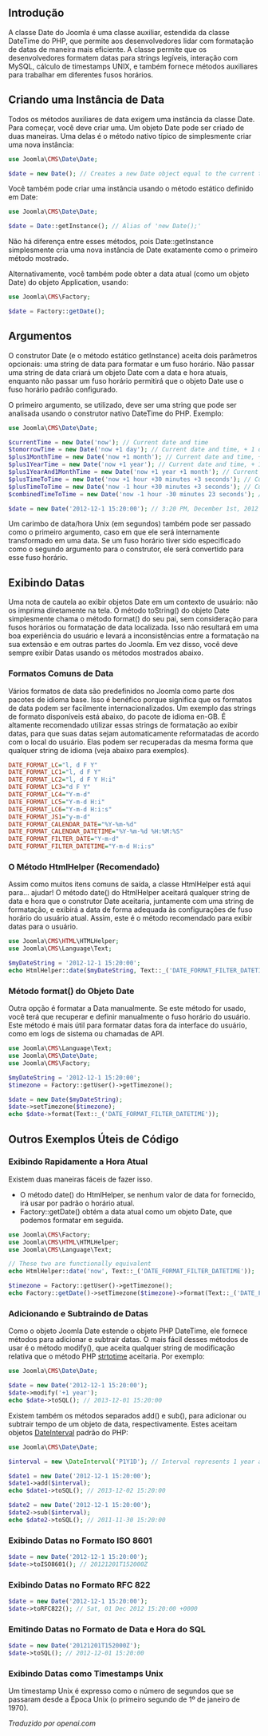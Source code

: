 <!-- Filename: How_to_use_JDate / Display title: Como usar a classe Date -->

## Introdução
A classe Date do Joomla é uma classe auxiliar, estendida da classe DateTime do PHP, que permite aos desenvolvedores lidar com formatação de datas de maneira mais eficiente. A classe permite que os desenvolvedores formatem datas para strings legíveis, interação com MySQL, cálculo de timestamps UNIX, e também fornece métodos auxiliares para trabalhar em diferentes fusos horários.

## Criando uma Instância de Data

Todos os métodos auxiliares de data exigem uma instância da classe Date. Para começar, você deve criar uma. Um objeto Date pode ser criado de duas maneiras. Uma delas é o método nativo típico de simplesmente criar uma nova instância:

```php
use Joomla\CMS\Date\Date;

$date = new Date(); // Creates a new Date object equal to the current time.
```

Você também pode criar uma instância usando o método estático definido em Date:

```php
use Joomla\CMS\Date\Date;

$date = Date::getInstance(); // Alias of 'new Date();'
```

Não há diferença entre esses métodos, pois Date::getInstance simplesmente cria uma nova instância de Date exatamente como o primeiro método mostrado.

Alternativamente, você também pode obter a data atual (como um objeto Date) do objeto Application, usando:
```php
use Joomla\CMS\Factory;

$date = Factory::getDate();
```

## Argumentos

O construtor Date (e o método estático getInstance) aceita dois parâmetros opcionais: uma string de data para formatar e um fuso horário. Não passar uma string de data criará um objeto Date com a data e hora atuais, enquanto não passar um fuso horário permitirá que o objeto Date use o fuso horário padrão configurado.

O primeiro argumento, se utilizado, deve ser uma string que pode ser analisada usando o construtor nativo DateTime do PHP. Exemplo:
```php
use Joomla\CMS\Date\Date;

$currentTime = new Date('now'); // Current date and time
$tomorrowTime = new Date('now +1 day'); // Current date and time, + 1 day.
$plus1MonthTime = new Date('now +1 month'); // Current date and time, + 1 month.
$plus1YearTime = new Date('now +1 year'); // Current date and time, + 1 year.
$plus1YearAnd1MonthTime = new Date('now +1 year +1 month'); // Current date and time, + 1 year and 1 month.
$plusTimeToTime = new Date('now +1 hour +30 minutes +3 seconds'); // Current date and time, + 1 hour, 30 minutes and 3 seconds
$plusTimeToTime = new Date('now -1 hour +30 minutes +3 seconds'); // Current date and time, + 1 hour, 30 minutes and 3 seconds
$combinedTimeToTime = new Date('now -1 hour -30 minutes 23 seconds'); // Current date and time, - 1 hour, +30 minutes and +23 seconds

$date = new Date('2012-12-1 15:20:00'); // 3:20 PM, December 1st, 2012
```

Um carimbo de data/hora Unix (em segundos) também pode ser passado como o primeiro argumento, caso em que ele será internamente transformado em uma data. Se um fuso horário tiver sido especificado como o segundo argumento para o construtor, ele será convertido para esse fuso horário.

## Exibindo Datas

Uma nota de cautela ao exibir objetos Date em um contexto de usuário: não os imprima diretamente na tela. O método toString() do objeto Date simplesmente chama o método format() do seu pai, sem consideração para fusos horários ou formatação de data localizada. Isso não resultará em uma boa experiência do usuário e levará a inconsistências entre a formatação na sua extensão e em outras partes do Joomla. Em vez disso, você deve sempre exibir Datas usando os métodos mostrados abaixo.

### Formatos Comuns de Data

Vários formatos de data são predefinidos no Joomla como parte dos pacotes de idioma base. Isso é benéfico porque significa que os formatos de data podem ser facilmente internacionalizados. Um exemplo das strings de formato disponíveis está abaixo, do pacote de idioma en-GB. É altamente recomendado utilizar essas strings de formatação ao exibir datas, para que suas datas sejam automaticamente reformatadas de acordo com o local do usuário. Elas podem ser recuperadas da mesma forma que qualquer string de idioma (veja abaixo para exemplos).

```ini
DATE_FORMAT_LC="l, d F Y"
DATE_FORMAT_LC1="l, d F Y"
DATE_FORMAT_LC2="l, d F Y H:i"
DATE_FORMAT_LC3="d F Y"
DATE_FORMAT_LC4="Y-m-d"
DATE_FORMAT_LC5="Y-m-d H:i"
DATE_FORMAT_LC6="Y-m-d H:i:s"
DATE_FORMAT_JS1="y-m-d"
DATE_FORMAT_CALENDAR_DATE="%Y-%m-%d"
DATE_FORMAT_CALENDAR_DATETIME="%Y-%m-%d %H:%M:%S"
DATE_FORMAT_FILTER_DATE="Y-m-d"
DATE_FORMAT_FILTER_DATETIME="Y-m-d H:i:s"
```

### O Método HtmlHelper (Recomendado)

Assim como muitos itens comuns de saída, a classe HtmlHelper está aqui para... ajudar! O método date() do HtmlHelper aceitará qualquer string de data e hora que o construtor Date aceitaria, juntamente com uma string de formatação, e exibirá a data de forma adequada às configurações de fuso horário do usuário atual. Assim, este é o método recomendado para exibir datas para o usuário.

```php
use Joomla\CMS\HTML\HTMLHelper;
use Joomla\CMS\Language\Text;

$myDateString = '2012-12-1 15:20:00';
echo HtmlHelper::date($myDateString, Text::_('DATE_FORMAT_FILTER_DATETIME'));
```

### Método format() do Objeto Date

Outra opção é formatar a Data manualmente. Se este método for usado, você terá que recuperar e definir manualmente o fuso horário do usuário. Este método é mais útil para formatar datas fora da interface do usuário, como em logs de sistema ou chamadas de API.

```php
use Joomla\CMS\Language\Text;
use Joomla\CMS\Date\Date;
use Joomla\CMS\Factory;

$myDateString = '2012-12-1 15:20:00';
$timezone = Factory::getUser()->getTimezone();

$date = new Date($myDateString);
$date->setTimezone($timezone);
echo $date->format(Text::_('DATE_FORMAT_FILTER_DATETIME'));
```

## Outros Exemplos Úteis de Código

### Exibindo Rapidamente a Hora Atual

Existem duas maneiras fáceis de fazer isso.
- O método date() do HtmlHelper, se nenhum valor de data for fornecido, irá usar por padrão o horário atual.
- Factory::getDate() obtém a data atual como um objeto Date, que podemos formatar em seguida.

```php
use Joomla\CMS\Factory;
use Joomla\CMS\HTML\HTMLHelper;
use Joomla\CMS\Language\Text;

// These two are functionally equivalent
echo HtmlHelper::date('now', Text::_('DATE_FORMAT_FILTER_DATETIME'));

$timezone = Factory::getUser()->getTimezone();
echo Factory::getDate()->setTimezone($timezone)->format(Text::_('DATE_FORMAT_FILTER_DATETIME'));
```

### Adicionando e Subtraindo de Datas

Como o objeto Joomla Date estende o objeto PHP DateTime, ele fornece métodos para adicionar e subtrair datas. O mais fácil desses métodos de usar é o método modify(), que aceita qualquer string de modificação relativa que o método PHP [strtotime](https://www.php.net/manual/en/function.strtotime.php) aceitaria. Por exemplo:

```php
use Joomla\CMS\Date\Date;

$date = new Date('2012-12-1 15:20:00');
$date->modify('+1 year');
echo $date->toSQL(); // 2013-12-01 15:20:00
```

Existem também os métodos separados add() e sub(), para adicionar ou subtrair tempo de um objeto de data, respectivamente. Estes aceitam objetos [DateInterval](https://www.php.net/manual/en/class.dateinterval.php) padrão do PHP:

```php
use Joomla\CMS\Date\Date;

$interval = new \DateInterval('P1Y1D'); // Interval represents 1 year and 1 day

$date1 = new Date('2012-12-1 15:20:00');
$date1->add($interval);
echo $date1->toSQL(); // 2013-12-02 15:20:00

$date2 = new Date('2012-12-1 15:20:00');
$date2->sub($interval);
echo $date2->toSQL(); // 2011-11-30 15:20:00
```

### Exibindo Datas no Formato ISO 8601

```php
$date = new Date('2012-12-1 15:20:00');
$date->toISO8601(); // 20121201T152000Z
```

### Exibindo Datas no Formato RFC 822

```php
$date = new Date('2012-12-1 15:20:00');
$date->toRFC822(); // Sat, 01 Dec 2012 15:20:00 +0000
```

### Emitindo Datas no Formato de Data e Hora do SQL

```php
$date = new Date('20121201T152000Z');
$date->toSQL(); // 2012-12-01 15:20:00
```

### Exibindo Datas como Timestamps Unix

Um timestamp Unix é expresso como o número de segundos que se passaram desde a Época Unix (o primeiro segundo de 1º de janeiro de 1970).

*Traduzido por openai.com*

